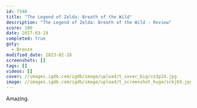 ```yaml
---
id: 7346
title: "The Legend of Zelda: Breath of the Wild"
description: "The Legend of Zelda: Breath of the Wild - Review"
score: 100
date: 2017-03-19
completed: true
goty:
  - Bronze
modified_date: 2023-02-28
screenshots: []
tags: []
videos: []
cover: //images.igdb.com/igdb/image/upload/t_cover_big/co3p2d.jpg
image: //images.igdb.com/igdb/image/upload/t_screenshot_huge/sckj69.jpg
---
```

Amazing.